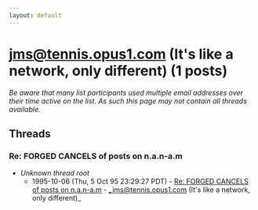 ```yaml
---
layout: default
---
```


# jms@tennis.opus1.com (It's like a network, only different) (1 posts)

_Be aware that many list participants used multiple email addresses over their time active on the list. As such this page may not contain all threads available._

## Threads

### Re: FORGED CANCELS of posts on n.a.n-a.m
+ _Unknown thread root_
  + 1995-10-06 (Thu, 5 Oct 95 23:29:27 PDT) - [Re: FORGED CANCELS of posts on n.a.n-a.m](/archive/1995/10/07330dfc65e4ed164bda7c313b65f990a4fd78ae2b3763cd0297ba532dd3cecc) - _jms@tennis.opus1.com (It's like a network, only different)_

